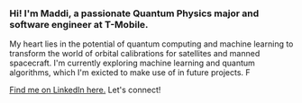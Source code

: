 ### Hi! I'm Maddi, a passionate Quantum Physics major and software engineer at T-Mobile.
My heart lies in the potential of quantum computing and machine learning to transform the world of orbital calibrations for satellites and manned spacecraft. I'm currently exploring machine learning and quantum algorithms, which I'm exicted to make use of in future projects. F

[Find me on LinkedIn here.](https://www.linkedin.com/in/maddi-g/)
Let's connect!
